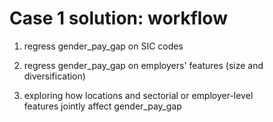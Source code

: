
# Case 1 solution: workflow

1. regress gender_pay_gap on SIC codes

2. regress gender_pay_gap on employers' features (size and 
   diversification)

3. exploring how locations and sectorial or employer-level   
   features jointly  affect gender_pay_gap